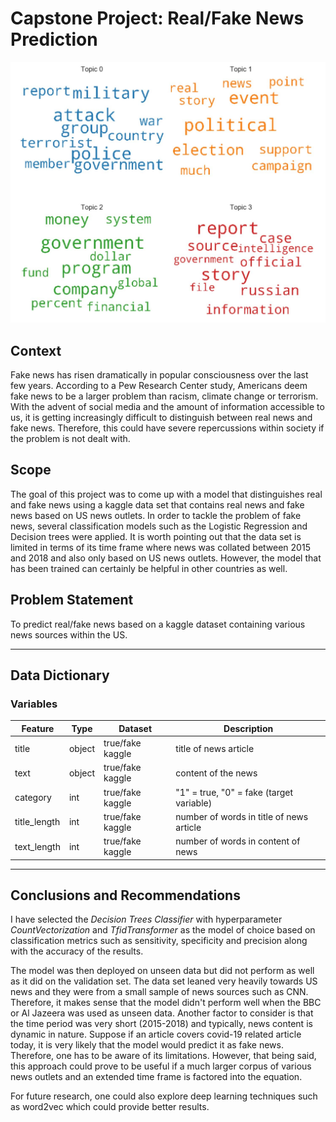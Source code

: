 # Capstone Project: Real/Fake News Prediction

![](https://github.com/shandeep92/capstone/blob/master/wordcloud_keywords_topics%20copy.jpg)

## Context 


Fake news has risen dramatically in popular consciousness over the last few years. According to a Pew Research Center study, Americans deem fake news to be a larger problem than racism, climate change or terrorism. With the advent of social media and the amount of information accessible to us, it is getting increasingly difficult to distinguish between real news and fake news. Therefore, this could have severe repercussions within society if the problem is not dealt with.



## Scope

The goal of this project was to come up with a model that distinguishes real and fake news using a kaggle data set that contains real news and fake news based on US news outlets. In order to tackle the problem of fake news, several classification models such as the Logistic Regression and Decision trees were applied. It is worth pointing out that the data set is limited in terms of its time frame where news was collated between 2015 and 2018 and also only based on US news outlets. However, the model that has been trained can certainly be helpful in other countries as well.


## Problem Statement

To predict real/fake news based on a kaggle dataset containing various news sources within the US.


---

## Data Dictionary

### Variables
|Feature|Type|Dataset|Description|
|---|---|---|---|
|title|object|true/fake kaggle|title of news article| 
|text|object|true/fake kaggle|content of the news|
|category|int|true/fake kaggle|"1" = true, "0" = fake (target variable)|
|title_length|int|true/fake kaggle|number of words in title of news article| 
|text_length|int|true/fake kaggle|number of words in content of news|

---


## Conclusions and Recommendations


I have selected the *Decision Trees Classifier* with hyperparameter *CountVectorization* and *TfidTransformer* as the model of choice based on classification metrics such as sensitivity, specificity and precision along with the accuracy of the results.


The model was then deployed on unseen data but did not perform as well as it did on the validation set. The data set leaned very heavily towards US news and they were from a small sample of news sources such as CNN. Therefore, it makes sense that the model didn't perform well when the BBC or Al Jazeera was used as unseen data. Another factor to consider is that the time period was very short (2015-2018) and typically, news content is dynamic in nature. Suppose if an article covers covid-19 related article today, it is very likely that the model would predict it as fake news. Therefore, one has to be aware of its limitations. However, that being said, this approach could prove to be useful if a much larger corpus of various news outlets and an extended time frame is factored into the equation.

For future research, one could also explore deep learning techniques such as word2vec which could provide better results.
